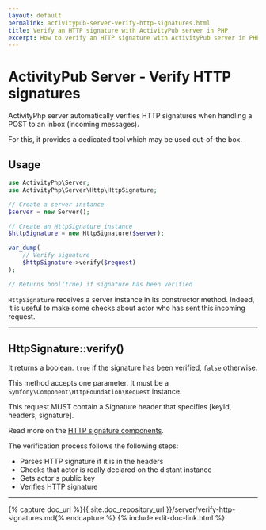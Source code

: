 ```yaml
---
layout: default
permalink: activitypub-server-verify-http-signatures.html
title: Verify an HTTP signature with ActivityPub server in PHP
excerpt: How to verify an HTTP signature with ActivityPub server in PHP.
---
```


ActivityPub Server - Verify HTTP signatures
===========================================

ActivityPhp server automatically verifies HTTP signatures when handling
a POST to an inbox (incoming messages).

For this, it provides a dedicated tool which may be used out-of-the box.

Usage
-----

```php
use ActivityPhp\Server;
use ActivityPhp\Server\Http\HttpSignature;

// Create a server instance
$server = new Server();

// Create an HttpSignature instance
$httpSignature = new HttpSignature($server);

var_dump(
    // Verify signature
    $httpSignature->verify($request)
);

// Returns bool(true) if signature has been verified

```

`HttpSignature` receives a server instance in its constructor method. 
Indeed, it is useful to make some checks about actor who has sent this
incoming request.

________________________________________________________________________


HttpSignature::verify()
-----------------------

It returns a boolean. `true` if the signature has been verified, `false`
otherwise.

This method accepts one parameter. It must be a 
`Symfony\Component\HttpFoundation\Request` instance.

This request MUST contain a Signature header that specifies [keyId,
headers, signature].

Read more on the [HTTP signature components](https://tools.ietf.org/html/draft-cavage-http-signatures-10#section-2.1).

The verification process follows the following steps:

- Parses HTTP signature if it is in the headers
- Checks that actor is really declared on the distant instance
- Gets actor's public key
- Verifies HTTP signature

________________________________________________________________________


{% capture doc_url %}{{ site.doc_repository_url }}/server/verify-http-signatures.md{% endcapture %}
{% include edit-doc-link.html %}
